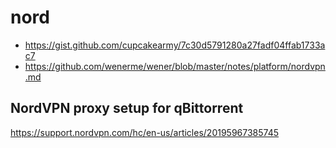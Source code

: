 # nord

- https://gist.github.com/cupcakearmy/7c30d5791280a27fadf04ffab1733ac7
- https://github.com/wenerme/wener/blob/master/notes/platform/nordvpn.md

## NordVPN proxy setup for qBittorrent

https://support.nordvpn.com/hc/en-us/articles/20195967385745
